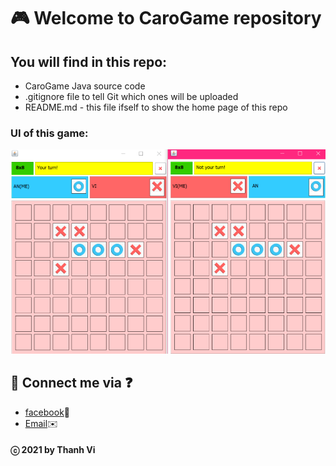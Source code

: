 # 🎮 Welcome to CaroGame repository

## You will find in this repo:
* CaroGame Java source code
* .gitignore file to tell Git which ones will be uploaded
* README.md - this file ifself to show the home page of this repo

### UI of this game:
![UI](https://github.com/vi-ht/CaroGame/blob/master/Image/caro.png)

## 💬 Connect me via ❓ 
  * [facebook](https://www.facebook.com/merry.kute.31/)📌
  * [Email](mailto:thanhviii888@gmail.com)✉️
#### ⓒ 2021 by Thanh Vi

